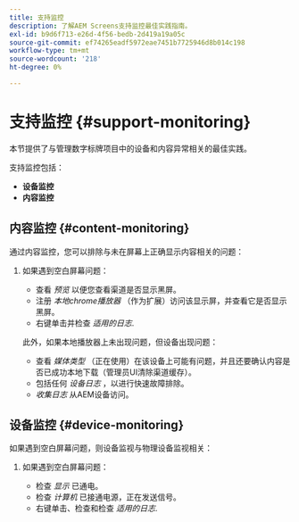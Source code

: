 ```yaml
---
title: 支持监控
description: 了解AEM Screens支持监控最佳实践指南。
exl-id: b9d6f713-e26d-4f56-bedb-2d419a19a05c
source-git-commit: ef74265eadf5972eae7451b7725946d8b014c198
workflow-type: tm+mt
source-wordcount: '218'
ht-degree: 0%

---
```


# 支持监控 {#support-monitoring}

本节提供了与管理数字标牌项目中的设备和内容异常相关的最佳实践。

支持监控包括：

* **设备监控**
* **内容监控**

## 内容监控 {#content-monitoring}

通过内容监控，您可以排除与未在屏幕上正确显示内容相关的问题：

1. 如果遇到空白屏幕问题：

   * 查看 *预览* 以便您查看渠道是否显示黑屏。
   * 注册 *本地chrome播放器* （作为扩展）访问该显示屏，并查看它是否显示黑屏。
   * 右键单击并检查 *适用的日志*.

   此外，如果本地播放器上未出现问题，但设备出现问题：

   * 查看 *媒体类型* （正在使用）在该设备上可能有问题，并且还要确认内容是否已成功本地下载（管理员UI清除渠道缓存）。
   * 包括任何 *设备日志* ，以进行快速故障排除。
   * *收集日志* 从AEM设备访问。

## 设备监控 {#device-monitoring}

如果遇到空白屏幕问题，则设备监视与物理设备监视相关：

1. 如果遇到空白屏幕问题：

   * 检查 *显示* 已通电。
   * 检查 *计算机* 已接通电源，正在发送信号。
   * 右键单击、检查和检查 *适用的日志*.
